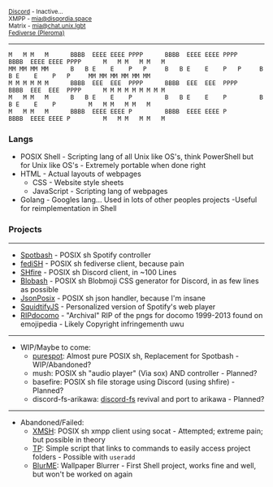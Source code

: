 <!-- 
<img align="left" alt="Metrics"> 
# https://raw.githubusercontent.com/ThatGeekyWeeb/ThatGeekyWeeb/master/github-metrics.svg
-->

<sup>[Discord](https://dsc.bio/mianya) - Inactive...  
XMPP - mia@disqordia.space  
Matrix - mia@chat.unix.lgbt  
[Fediverse (Pleroma)](https://disqcordia.space/Mia)<sup>

---
```text
M   M M   M      BBBB  EEEE EEEE PPPP      BBBB  EEEE EEEE PPPP      BBBB  EEEE EEEE PPPP      M   M M   M M   M 
MM MM MM MM      B   B E    E    P   P     B   B E    E    P   P     B   B E    E    P   P     MM MM MM MM MM MM 
M M M M M M      BBBB  EEE  EEE  PPPP      BBBB  EEE  EEE  PPPP      BBBB  EEE  EEE  PPPP      M M M M M M M M M 
M   M M   M      B   B E    E    P         B   B E    E    P         B   B E    E    P         M   M M   M M   M 
M   M M   M      BBBB  EEEE EEEE P         BBBB  EEEE EEEE P         BBBB  EEEE EEEE P         M   M M   M M   M 
```
### Langs  
  - POSIX Shell - Scripting lang of all Unix like OS's, think PowerShell but for Unix like OS's - Extremely portable when done right
  - HTML - Actual layouts of webpages
    - CSS - Website style sheets
    - JavaScript - Scripting lang of webpages
  - Golang - Googles lang... Used in lots of other peoples projects -Useful for reimplementation in Shell
### Projects
---
- [Spotbash](https://github.com/thatgeekyweeb/spotbash) - POSIX sh Spotify controller
- [fediSH](https://github.com/thatgeekyweeb/fedish) - POSIX sh fediverse client, because pain
- [SHfire](https://github.com/thatgeekyweeb/shfire) - POSIX sh Discord client, in ~100 Lines
- [Blobash](https://github.com/thatgeekyweeb/blobash) - POSIX sh Blobmoji CSS generator for Discord, in as few lines as possible
- [JsonPosix](https://github.com/thatgeekyweeb/jp) - POSIX sh json handler, because I'm insane
- [SquidtifyJS](https://github.com/ThatGeekyWeeb/SquidtifyJS) - Personalized version of Spotify's web player
- [RIPdocomo](https://github.com/ThatGeekyWeeb/RIPdocomo) - "Archival" RIP of the pngs for docomo 1999-2013 found on emojipedia - Likely Copyright infringementh uwu
---
  - WIP/Maybe to come:
    - [purespot](https://github.com/thatgeekyweeb/purespot): Almost pure POSIX sh, Replacement for Spotbash - WIP/Abandoned?
    - mush: POSIX sh "audio player" (Via sox) AND controller - Planned?
    - basefire: POSIX sh file storage using Discord (using shfire) - Planned?
    - discord-fs-arikawa: [discord-fs](https://github.com/jonas747/discord-fs) revival and port to arikawa - Planned?
---
  - Abandoned/Failed:
    - [XMSH](https://github.com/thatgeekyweeb/xmsh): POSIX sh xmpp client using socat - Attempted; extreme pain; but possible in theory
    - [TP](https://github.com/thatgeekyweeb/tilde-project): Simple script that links to commands to easily access project folders - Possible with `useradd`
    - [BlurME](https://github.com/ThatGeekyWeeb/BlurME/): Wallpaper Blurrer - First Shell project, works fine and well, but won't be worked on again
